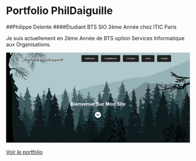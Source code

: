 # Portfolio PhilDaiguille


##Philippe Delente
####Étudiant BTS SIO 2ème Année chez ITIC Paris
<p> Je suis actuellement en 2ème Année de BTS option Services Informatique aux Organisations. </p>

![TP_Distributeur](./asset/readme.png "TP_Distributeur")


[Voir le portfolio](https://phildaiguille.github.io/Portfolio_PhilDaiguille/)

